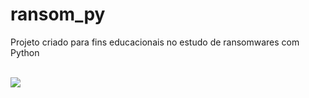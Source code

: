 # ransom_py
Projeto criado para fins educacionais no estudo de ransomwares
com Python 

<div style="display: inline_block"><br>
    <img src="https://cdn.jsdelivr.net/gh/devicons/devicon/icons/python/python-original-wordmark.svg" />
</div>     
